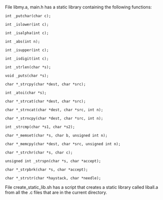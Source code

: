 File libmy.a, main.h has a static library containing the following functions: 
	
	int _putchar(char c);
	
	int _islower(int c);
	
	int _isalpha(int c);
	
	int _abs(int n);
	
	int _isupper(int c);
	
	int _isdigit(int c);
	
	int _strlen(char *s);
	
	void _puts(char *s);
	
	char *_strcpy(char *dest, char *src);
	
	int _atoi(char *s);
	
	char *_strcat(char *dest, char *src);
	
	char *_strncat(char *dest, char *src, int n);
	
	char *_strncpy(char *dest, char *src, int n);
	
	int _strcmp(char *s1, char *s2);
	
	char *_memset(char *s, char b, unsigned int n);
	
	char *_memcpy(char *dest, char *src, unsigned int n);
	
	char *_strchr(char *s, char c);
	
	unsigned int _strspn(char *s, char *accept);
	
	char *_strpbrk(char *s, char *accept);
	
	char *_strstr(char *haystack, char *needle);

File create_static_lib.sh has a script that creates a static library called liball.a from all the .c files that are in the current directory.
